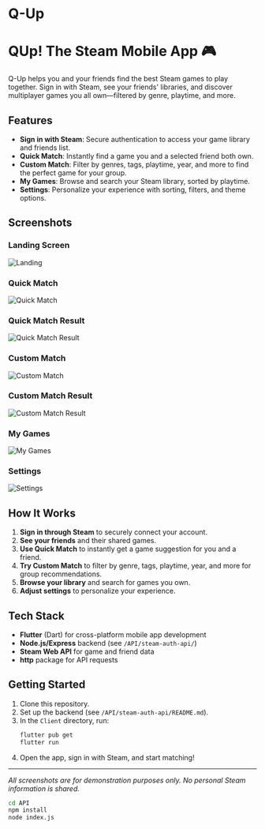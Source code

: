 
# Q-Up
# QUp! The Steam Mobile App 🎮

Q-Up helps you and your friends find the best Steam games to play together. Sign in with Steam, see your friends' libraries, and discover multiplayer games you all own—filtered by genre, playtime, and more.

## Features

- **Sign in with Steam**: Secure authentication to access your game library and friends list.
- **Quick Match**: Instantly find a game you and a selected friend both own.
- **Custom Match**: Filter by genres, tags, playtime, year, and more to find the perfect game for your group.
- **My Games**: Browse and search your Steam library, sorted by playtime.
- **Settings**: Personalize your experience with sorting, filters, and theme options.

## Screenshots

### Landing Screen
![Landing](Client/assets/images/landing.png)

### Quick Match
![Quick Match](Client/assets/images/friend_quick_match.png)

### Quick Match Result
![Quick Match Result](Client/assets/images/quick_result.png)

### Custom Match
![Custom Match](Client/assets/images/friend_custom_match.png)

### Custom Match Result
![Custom Match Result](Client/assets/images/custom_result.png)

### My Games
![My Games](Client/assets/images/my_games.png)

### Settings
![Settings](Client/assets/images/settings.png)

## How It Works

1. **Sign in through Steam** to securely connect your account.
2. **See your friends** and their shared games.
3. **Use Quick Match** to instantly get a game suggestion for you and a friend.
4. **Try Custom Match** to filter by genre, tags, playtime, year, and more for group recommendations.
5. **Browse your library** and search for games you own.
6. **Adjust settings** to personalize your experience.

## Tech Stack

- **Flutter** (Dart) for cross-platform mobile app development
- **Node.js/Express** backend (see `/API/steam-auth-api/`)
- **Steam Web API** for game and friend data
- **http** package for API requests

## Getting Started

1. Clone this repository.
2. Set up the backend (see `/API/steam-auth-api/README.md`).
3. In the `Client` directory, run:
   ```sh
   flutter pub get
   flutter run
   ```
4. Open the app, sign in with Steam, and start matching!

---

*All screenshots are for demonstration purposes only. No personal Steam information is shared.*

```bash
cd API
npm install
node index.js
